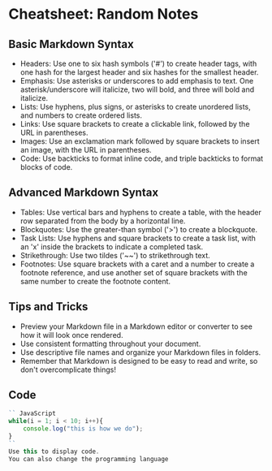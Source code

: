 # Cheatsheet: Random Notes

## Basic Markdown Syntax

- Headers: Use one to six hash symbols ('#') to create header tags, with one hash for the largest header and six hashes for the smallest header.
- Emphasis: Use asterisks or underscores to add emphasis to text. One asterisk/underscore will italicize, two will bold, and three will bold and italicize.
- Lists: Use hyphens, plus signs, or asterisks to create unordered lists, and numbers to create ordered lists.
- Links: Use square brackets to create a clickable link, followed by the URL in parentheses.
- Images: Use an exclamation mark followed by square brackets to insert an image, with the URL in parentheses.
- Code: Use backticks to format inline code, and triple backticks to format blocks of code.

## Advanced Markdown Syntax

- Tables: Use vertical bars and hyphens to create a table, with the header row separated from the body by a horizontal line.
- Blockquotes: Use the greater-than symbol ('>') to create a blockquote.
- Task Lists: Use hyphens and square brackets to create a task list, with an 'x' inside the brackets to indicate a completed task.
- Strikethrough: Use two tildes ('~~') to strikethrough text.
- Footnotes: Use square brackets with a caret and a number to create a footnote reference, and use another set of square brackets with the same number to create the footnote content.

## Tips and Tricks

- Preview your Markdown file in a Markdown editor or converter to see how it will look once rendered.
- Use consistent formatting throughout your document.
- Use descriptive file names and organize your Markdown files in folders.
- Remember that Markdown is designed to be easy to read and write, so don't overcomplicate things!

## Code
``` JavaScript
`` JavaScript
while(i = 1; i < 10; i++){
    console.log("this is how we do");
}
`` 
Use this to display code.
You can also change the programming language 
```
